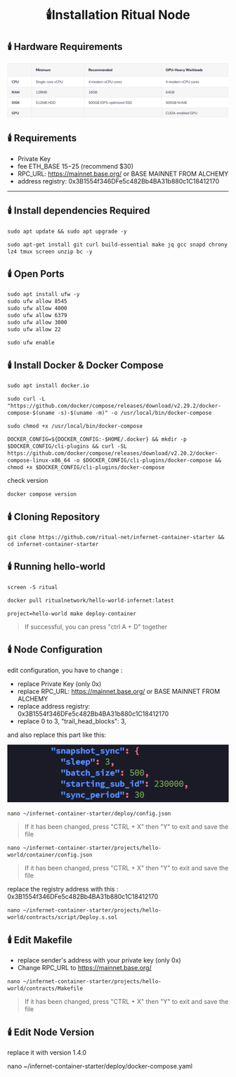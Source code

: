 # <p align= "center">  **:candle:Installation Ritual Node**



## **:candle: Hardware Requirements**
<img src="https://github.com/nodeonline/testnet-node-runner/blob/82eb2b2656743b841fe9eb61bd5092b33780b29a/ritual-node/SPEK.png" />

## :candle: **Requirements**

- Private Key
- fee ETH_BASE $15-$25 (recommend $30)
- RPC_URL: https://mainnet.base.org/ or BASE MAINNET FROM ALCHEMY
- address registry: 0x3B1554f346DFe5c482Bb4BA31b880c1C18412170


-------------------------

## :candle: **Install dependencies Required**
```
sudo apt update && sudo apt upgrade -y
```
```
sudo apt-get install git curl build-essential make jq gcc snapd chrony lz4 tmux screen unzip bc -y
```

## :candle: **Open Ports**
```
sudo apt install ufw -y
sudo ufw allow 8545
sudo ufw allow 4000
sudo ufw allow 6379
sudo ufw allow 3000
sudo ufw allow 22
```
```
sudo ufw enable
```

## :candle: **Install Docker & Docker Compose**
```
sudo apt install docker.io
```
```
sudo curl -L "https://github.com/docker/compose/releases/download/v2.29.2/docker-compose-$(uname -s)-$(uname -m)" -o /usr/local/bin/docker-compose
```
```
sudo chmod +x /usr/local/bin/docker-compose
```
```
DOCKER_CONFIG=${DOCKER_CONFIG:-$HOME/.docker} && mkdir -p $DOCKER_CONFIG/cli-plugins && curl -SL https://github.com/docker/compose/releases/download/v2.20.2/docker-compose-linux-x86_64 -o $DOCKER_CONFIG/cli-plugins/docker-compose && chmod +x $DOCKER_CONFIG/cli-plugins/docker-compose
```
check version
```
docker compose version
```

## :candle: **Cloning Repository**

```
git clone https://github.com/ritual-net/infernet-container-starter && cd infernet-container-starter
```

## :candle: **Running hello-world**


```
screen -S ritual
```
```
docker pull ritualnetwork/hello-world-infernet:latest
```
```
project=hello-world make deploy-container
```
> If successful, you can press "ctrl A + D" together

## :candle: **Node Configuration**

edit configuration, you have to change :
- replace Private Key (only 0x)
- replace RPC_URL: https://mainnet.base.org/ or BASE MAINNET FROM ALCHEMY
- replace address registry: 0x3B1554f346DFe5c482Bb4BA31b880c1C18412170
- replace 0 to 3, "trail_head_blocks": 3,

and also replace this part like this:

<img src="https://github.com/nodeonline/testnet-node-runner/blob/5c31f27e82e37d5040289f658ccb7a4e1092e663/ritual-node/edit_con.png" />

```
nano ~/infernet-container-starter/deploy/config.json
```
> If it has been changed, press "CTRL + X" then "Y" to exit and save the file

```
nano ~/infernet-container-starter/projects/hello-world/container/config.json
```
> If it has been changed, press "CTRL + X" then "Y" to exit and save the file

replace the registry address with this : 0x3B1554f346DFe5c482Bb4BA31b880c1C18412170
```
nano ~/infernet-container-starter/projects/hello-world/contracts/script/Deploy.s.sol
```

## :candle: **Edit Makefile**

+ replace sender's address with your private key (only 0x)
+ Change RPC_URL to https://mainnet.base.org/
```
nano ~/infernet-container-starter/projects/hello-world/contracts/Makefile
```
> If it has been changed, press "CTRL + X" then "Y" to exit and save the file


## :candle: **Edit Node Version**

replace it with version 1.4.0
<img src="" />

nano ~/infernet-container-starter/deploy/docker-compose.yaml
















